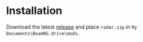 # Installation
Download the latest [release](https://github.com/rasmus4/beamng-radar/releases/download/0.1/radar.zip) and place `radar.zip` in `My Documents\BeamNG.drive\mods`.
